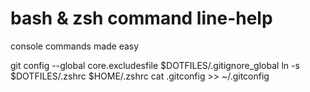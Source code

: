 bash & zsh command line-help
=================

console commands made easy


git config --global core.excludesfile $DOTFILES/.gitignore_global
ln -s $DOTFILES/.zshrc $HOME/.zshrc
cat .gitconfig >> ~/.gitconfig
